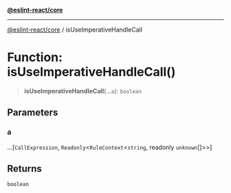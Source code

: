 [**@eslint-react/core**](../README.md)

***

[@eslint-react/core](../README.md) / isUseImperativeHandleCall

# Function: isUseImperativeHandleCall()

> **isUseImperativeHandleCall**(...`a`): `boolean`

## Parameters

### a

...\[`CallExpression`, `Readonly`\<`RuleContext`\<`string`, readonly `unknown`[]\>\>\]

## Returns

`boolean`
